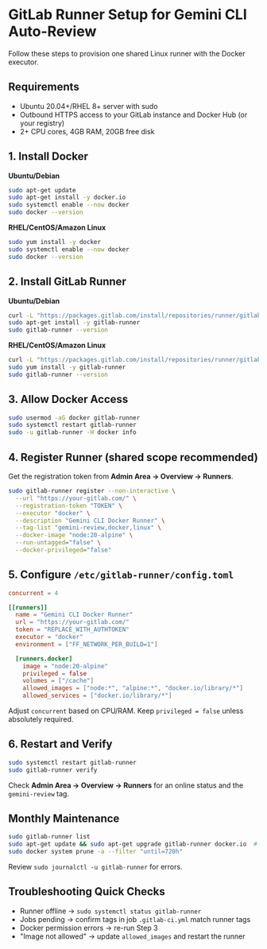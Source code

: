 # GitLab Runner Setup for Gemini CLI Auto-Review

Follow these steps to provision one shared Linux runner with the Docker executor.

## Requirements
- Ubuntu 20.04+/RHEL 8+ server with sudo
- Outbound HTTPS access to your GitLab instance and Docker Hub (or your registry)
- 2+ CPU cores, 4GB RAM, 20GB free disk

## 1. Install Docker
**Ubuntu/Debian**
```bash
sudo apt-get update
sudo apt-get install -y docker.io
sudo systemctl enable --now docker
sudo docker --version
```
**RHEL/CentOS/Amazon Linux**
```bash
sudo yum install -y docker
sudo systemctl enable --now docker
sudo docker --version
```

## 2. Install GitLab Runner
**Ubuntu/Debian**
```bash
curl -L "https://packages.gitlab.com/install/repositories/runner/gitlab-runner/script.deb.sh" | sudo bash
sudo apt-get install -y gitlab-runner
sudo gitlab-runner --version
```
**RHEL/CentOS/Amazon Linux**
```bash
curl -L "https://packages.gitlab.com/install/repositories/runner/gitlab-runner/script.rpm.sh" | sudo bash
sudo yum install -y gitlab-runner
sudo gitlab-runner --version
```

## 3. Allow Docker Access
```bash
sudo usermod -aG docker gitlab-runner
sudo systemctl restart gitlab-runner
sudo -u gitlab-runner -H docker info
```

## 4. Register Runner (shared scope recommended)
Get the registration token from **Admin Area → Overview → Runners**.
```bash
sudo gitlab-runner register --non-interactive \
  --url "https://your-gitlab.com/" \
  --registration-token "TOKEN" \
  --executor "docker" \
  --description "Gemini CLI Docker Runner" \
  --tag-list "gemini-review,docker,linux" \
  --docker-image "node:20-alpine" \
  --run-untagged="false" \
  --docker-privileged="false"
```

## 5. Configure `/etc/gitlab-runner/config.toml`
```toml
concurrent = 4

[[runners]]
  name = "Gemini CLI Docker Runner"
  url = "https://your-gitlab.com/"
  token = "REPLACE_WITH_AUTHTOKEN"
  executor = "docker"
  environment = ["FF_NETWORK_PER_BUILD=1"]

  [runners.docker]
    image = "node:20-alpine"
    privileged = false
    volumes = ["/cache"]
    allowed_images = ["node:*", "alpine:*", "docker.io/library/*"]
    allowed_services = ["docker.io/library/*"]
```
Adjust `concurrent` based on CPU/RAM. Keep `privileged = false` unless absolutely required.

## 6. Restart and Verify
```bash
sudo systemctl restart gitlab-runner
sudo gitlab-runner verify
```
Check **Admin Area → Overview → Runners** for an online status and the `gemini-review` tag.

## Monthly Maintenance
```bash
sudo gitlab-runner list
sudo apt-get update && sudo apt-get upgrade gitlab-runner docker.io  # use yum on RHEL
sudo docker system prune -a --filter "until=720h"
```
Review `sudo journalctl -u gitlab-runner` for errors.

## Troubleshooting Quick Checks
- Runner offline → `sudo systemctl status gitlab-runner`
- Jobs pending → confirm tags in job `.gitlab-ci.yml` match runner tags
- Docker permission errors → re-run Step 3
- "Image not allowed" → update `allowed_images` and restart the runner
